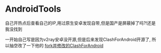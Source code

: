 # AndroidTools

自己开热点后查看自己的IP,用过原生安卓发现自带,但是国产是屏蔽掉了吗?!还是我没找到

一开始自己写是因为v2ray安卓没开源,但是后来发现ClashForAndroid开源了, 所以抽空改了一下他的
[fork并修改的ClashForAndroid](https://github.com/define9/ClashForAndroid)
